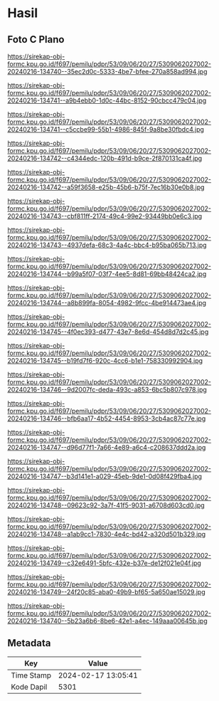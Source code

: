 # Hasil

## Foto C Plano

https://sirekap-obj-formc.kpu.go.id/f697/pemilu/pdpr/53/09/06/20/27/5309062027002-20240216-134740--35ec2d0c-5333-4be7-bfee-270a858ad994.jpg

https://sirekap-obj-formc.kpu.go.id/f697/pemilu/pdpr/53/09/06/20/27/5309062027002-20240216-134741--a9b4ebb0-1d0c-44bc-8152-90cbcc479c04.jpg

https://sirekap-obj-formc.kpu.go.id/f697/pemilu/pdpr/53/09/06/20/27/5309062027002-20240216-134741--c5ccbe99-55b1-4986-845f-9a8be30fbdc4.jpg

https://sirekap-obj-formc.kpu.go.id/f697/pemilu/pdpr/53/09/06/20/27/5309062027002-20240216-134742--c4344edc-120b-491d-b9ce-2f870131ca4f.jpg

https://sirekap-obj-formc.kpu.go.id/f697/pemilu/pdpr/53/09/06/20/27/5309062027002-20240216-134742--a59f3658-e25b-45b6-b75f-7ec16b30e0b8.jpg

https://sirekap-obj-formc.kpu.go.id/f697/pemilu/pdpr/53/09/06/20/27/5309062027002-20240216-134743--cbf811ff-2174-49c4-99e2-93449bb0e6c3.jpg

https://sirekap-obj-formc.kpu.go.id/f697/pemilu/pdpr/53/09/06/20/27/5309062027002-20240216-134743--4937defa-68c3-4a4c-bbc4-b95ba065b713.jpg

https://sirekap-obj-formc.kpu.go.id/f697/pemilu/pdpr/53/09/06/20/27/5309062027002-20240216-134744--b99a5f07-03f7-4ee5-8d81-69bb48424ca2.jpg

https://sirekap-obj-formc.kpu.go.id/f697/pemilu/pdpr/53/09/06/20/27/5309062027002-20240216-134744--a8b899fa-8054-4982-9fcc-4be914473ae4.jpg

https://sirekap-obj-formc.kpu.go.id/f697/pemilu/pdpr/53/09/06/20/27/5309062027002-20240216-134745--4f0ec393-d477-43e7-8e6d-454d8d7d2c45.jpg

https://sirekap-obj-formc.kpu.go.id/f697/pemilu/pdpr/53/09/06/20/27/5309062027002-20240216-134745--b19fd7f6-920c-4cc6-b1e1-758330992904.jpg

https://sirekap-obj-formc.kpu.go.id/f697/pemilu/pdpr/53/09/06/20/27/5309062027002-20240216-134746--9d2007fc-deda-493c-a853-6bc5b807c978.jpg

https://sirekap-obj-formc.kpu.go.id/f697/pemilu/pdpr/53/09/06/20/27/5309062027002-20240216-134746--bfb6aa17-4b52-4454-8953-3cb4ac87c77e.jpg

https://sirekap-obj-formc.kpu.go.id/f697/pemilu/pdpr/53/09/06/20/27/5309062027002-20240216-134747--d96d77f1-7a66-4e89-a6c4-c208637ddd2a.jpg

https://sirekap-obj-formc.kpu.go.id/f697/pemilu/pdpr/53/09/06/20/27/5309062027002-20240216-134747--b3d141e1-a029-45eb-9de1-0d08f429fba4.jpg

https://sirekap-obj-formc.kpu.go.id/f697/pemilu/pdpr/53/09/06/20/27/5309062027002-20240216-134748--09623c92-3a7f-41f5-9031-a6708d603cd0.jpg

https://sirekap-obj-formc.kpu.go.id/f697/pemilu/pdpr/53/09/06/20/27/5309062027002-20240216-134748--a1ab9cc1-7830-4e4c-bd42-a320d501b329.jpg

https://sirekap-obj-formc.kpu.go.id/f697/pemilu/pdpr/53/09/06/20/27/5309062027002-20240216-134749--c32e6491-5bfc-432e-b37e-de12f021e04f.jpg

https://sirekap-obj-formc.kpu.go.id/f697/pemilu/pdpr/53/09/06/20/27/5309062027002-20240216-134749--24f20c85-aba0-49b9-bf65-5a650ae15029.jpg

https://sirekap-obj-formc.kpu.go.id/f697/pemilu/pdpr/53/09/06/20/27/5309062027002-20240216-134740--5b23a6b6-8be6-42e1-a4ec-149aaa00645b.jpg


## Metadata

| Key        | Value               |
| ---------- | ------------------- |
| Time Stamp | 2024-02-17 13:05:41 |
| Kode Dapil | 5301                |



